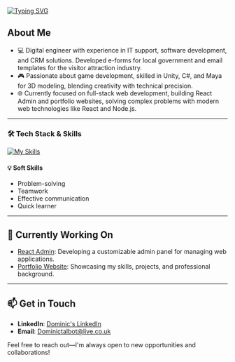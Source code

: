 [![Typing SVG](https://readme-typing-svg.demolab.com?font=Fira+Code&size=35&pause=1000&width=435&lines=Hello%2C+its+Dominic;Software+Developer)](https://git.io/typing-svg)

## About Me

- 💻 Digital engineer with experience in IT support, software development, and CRM solutions. Developed e-forms for local government and email templates for the visitor attraction industry.
- 🎮 Passionate about game development, skilled in Unity, C#, and Maya for 3D modeling, blending creativity with technical precision.
- 🌐 Currently focused on full-stack web development, building React Admin and portfolio websites, solving complex problems with modern web technologies like React and Node.js.


---

### 🛠️ Tech Stack & Skills

[![My Skills](https://skillicons.dev/icons?i=cs,html,js,css,py,php,ts,dotnet,azure,visualstudio,vscode,git,github,powershell,react,mongodb,mysql,nodejs,bitbucket,notion,postgres,postman,stackoverflow,figma,wordpress,unity,unreal)](https://skillicons.dev)


#### 💡 **Soft Skills**
- Problem-solving  
- Teamwork  
- Effective communication  
- Quick learner  

---

## 🚀 Currently Working On

- [React Admin](https://github.com/DominicTalbot/react-admin): Developing a customizable admin panel for managing web applications.
- [Portfolio Website](https://github.com/DominicTalbot/DevDominic): Showcasing my skills, projects, and professional background.


---

## 📫 Get in Touch

- **LinkedIn**:  [Dominic's LinkedIn](https://www.linkedin.com/in/dominic-talbot-a10979195/)
- **Email**: Dominictalbot@live.co.uk

Feel free to reach out—I'm always open to new opportunities and collaborations!
